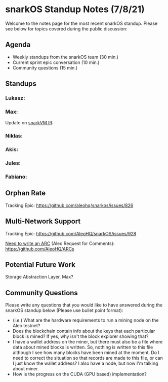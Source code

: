 # snarkOS Standup Notes (7/8/21)

Welcome to the notes page for the most recent snarkOS standup. Please see below for topics covered during the public discussion:

## Agenda

* Weekly standups from the snarkOS team (30 min.)
* Current sprint epic conversation (10 min.)
* Community questions (15 min.)

## Standups


### Lukasz:

### Max:

Update on [snarkVM IR](https://github.com/AleoHQ/snarkVM/issues/218):  

### Niklas:

### Akis:

### Jules:

### Fabiano:

## Orphan Rate

Tracking Epic:  https://github.com/aleohq/snarkos/issues/826

## Multi-Network Support

Tracking Epic:  https://github.com/AleoHQ/snarkOS/issues/928

[Need to write an ARC](https://github.com/aleohq/snarkos/issues/929) (Aleo Request for Comments):  https://github.com/AleoHQ/ARCs

## Potential Future Work

Storage Abstraction Layer, Max?


## Community Questions

Please write any questions that you would like to have answered during the snarkOS standup below (Please use bullet point format):

- (i.e.) What are the hardware requirements to run a mining node on the Aleo testnet?
- Does the blockchain contain info about the keys that each particular block is mined? If yes, why isn't the block explorer showing that?
- I have a wallet address on the miner, but there must also be a file where data about mined blocks is written. So, nothing is written to this file although I see how many blocks have been mined at the moment. Do I need to correct the situation so that records are made to this file, or can I just know the wallet address? I also have a node, but now I'm talking about miner.
- How is the progress on the CUDA (GPU based) implementation?
